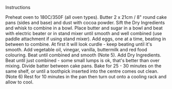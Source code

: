 Instructions

Preheat oven to 180C/350F (all oven types). Butter 2 x 21cm / 8" round cake pans (sides and base) and dust with cocoa powder.
Sift the Dry Ingredients and whisk to combine in a bowl.
Place butter and sugar in a bowl and beat with electric beater or in stand mixer until smooth and well combined (use paddle attachment if using stand mixer).
Add eggs, one at a time, beating in between to combine. At first it will look curdle - keep beating until it's smooth.
Add vegetable oil, vinegar, vanilla, buttermilk and red food colouring. Beat until combined and smooth (Note 5).
Add Dry Ingredients. Beat until just combined - some small lumps is ok, that's better than over mixing.
Divide batter between cake pans. Bake for 25 - 30 minutes on the same shelf, or until a toothpick inserted into the centre comes out clean. (Note 6)
Rest for 10 minutes in the pan then turn out onto a cooling rack and allow to cool.
